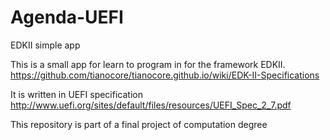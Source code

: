 # Agenda-UEFI
EDKII simple app

This is a small app for learn to program in for the framework EDKII.
https://github.com/tianocore/tianocore.github.io/wiki/EDK-II-Specifications

It is written in UEFI specification
http://www.uefi.org/sites/default/files/resources/UEFI_Spec_2_7.pdf

This repository is part of a final project of computation degree 
